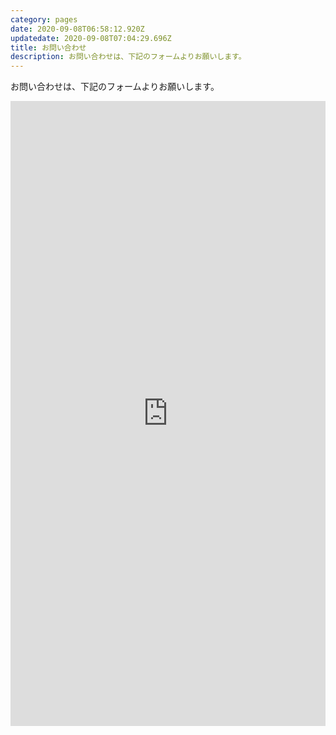 ```yaml
---
category: pages
date: 2020-09-08T06:58:12.920Z
updatedate: 2020-09-08T07:04:29.696Z
title: お問い合わせ
description: お問い合わせは、下記のフォームよりお願いします。
---
```

お問い合わせは、下記のフォームよりお願いします。

<iframe src="https://docs.google.com/forms/d/e/1FAIpQLSdCzYOkW4aQHfRNT-f8KiJbmSIg12nYBpnGGkbuzm4QFdMitw/viewform?embedded=true" width="100%" height="1000" frameborder="0" marginheight="0" marginwidth="0">読み込んでいます…</iframe>